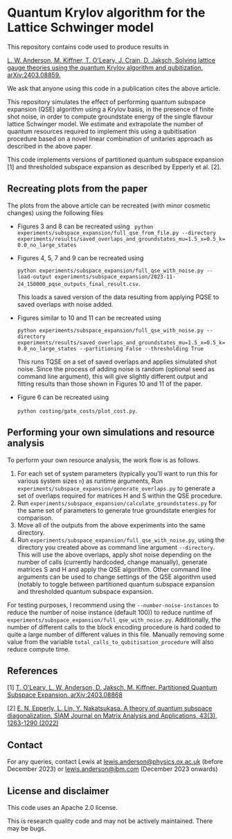 # Quantum Krylov algorithm for the Lattice Schwinger model

This repository contains code used to produce results in

[L. W. Anderson, M. Kiffner, T. O'Leary, J. Crain, D. Jaksch, Solving lattice gauge theories using the quantum Krylov 
algorithm and qubitization. arXiv:2403.08859.](https://arxiv.org/abs/2403.08859)

We ask that anyone using this code in a publication cites the above article. 

This repository simulates the effect of 
performing quantum subspace expansion (QSE) algorithm using a Krylov basis, in the presence of finite shot noise, in 
order to compute groundstate energy of the single flavour lattice Schwinger model. We estimate and extrapolate 
the number of quantum resources required to implement this using a qubitisation procedure based on a novel linear 
combination of unitaries approach as described in the above paper.

This code implements versions of 
partitioned quantum subspace expansion [1] and thresholded subspace expansion as described by Epperly et al. [2].

## Recreating plots from the paper

The plots from the above article can be recreated (with minor cosmetic changes) using the following files

- Figures 3 and 8 can be recreated using
  `` python experiments/subspace_expansion/full_qse_from_file.py --directory experiments/results/saved_overlaps_and_groundstates_mu=1.5_x=0.5_k=0.0_no_large_states``

- Figures 4, 5, 7 and 9 can be recreated using

  ``python experiments/subspace_expansion/full_qse_with_noise.py --load-output experiments/subspace_expansion/2023-11-24_150000_pqse_outputs_final_result.csv``.

  This loads a saved version of the data resulting from applying PQSE to saved overlaps with noise added.

- Figures similar to 10 and 11 can be recreated using

    ``python experiments/subspace_expansion/full_qse_with_noise.py --directory experiments/results/saved_overlaps_and_groundstates_mu=1.5_x=0.5_k=0.0_no_large_states --partitioning False --thresholding True``

  This runs TQSE on a set of saved overlaps and applies simulated shot noise. Since the process of adding noise is 
  random (optional seed as command line argument), this will give slightly different output and fitting results than 
  those shown in Figures 10 and 11 of the paper.

- Figure 6 can be recreated using

  ``python costing/gate_costs/plot_cost.py``.

## Performing your own simulations and resource analysis

To perform your own resource analysis, the work flow is as follows.

1. For each set of system parameters (typically you'll want to run this for various system sizes `n`) as runtime 
    arguments, Run ``experiments/subspace_expansion/generate_overlaps.py`` to generate a set of overlaps required for 
    matrices H and S within the QSE procedure. 
2. Run ``experiments/subspace_expansion/calculate_groundstatess.py`` for the same set of parameters to generate true 
   groundstate energies for comparison.
3. Move all of the outputs from the above experiments into the same directory.
4. Run ``experiments/subspace_expansion/full_qse_with_noise.py``, using the directory
    you created above as command line argument ``--directory``. This will use the above overlaps, apply shot noise 
    depending on the number of calls (currently hardcoded, change manually), generate matrices S and H and apply the 
    QSE algorithm. Other command line arguments can be used to change settings of the QSE algorithm used (notably to 
    toggle between partitioned quantum subspace expansion and thresholded quantum subspace expansion.

For testing purposes, I recommend using the `--number-noise-instances` to reduce the number of noise instance (default 
100)) to reduce runtime of `experiments/subspace_expansion/full_qse_with_noise.py`. Additionally, the number of 
different calls to the block encoding procedure is hard coded to quite a large number of different values in this file.
Manually removing some value from the variable `total_calls_to_qubitisation_procedure` will also reduce compute time.

## References

[1] [T. O'Leary, L. W. Anderson, D. Jaksch, M. Kiffner. Partitioned Quantum Subspace Expansion. arXiv:2403.08868](https://arxiv.org/abs/2403.08868)

[2] [E. N. Epperly, L. Lin, Y. Nakatsukasa. A theory of quantum subspace diagonalization. SIAM Journal on Matrix Analysis and Applications, 43(3), 1263-1290 (2022)](https://arxiv.org/abs/2110.07492)

## Contact

For any queries, contact Lewis at lewis.anderson@physics.ox.ac.uk (before December 2023) or 
lewis.anderson@ibm.com (December 2023 onwards) 

## License and disclaimer

This code uses an Apache 2.0 license.

This is research quality code and may not be actively maintained. There may be bugs.